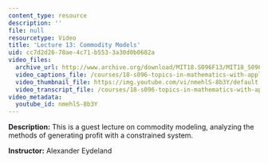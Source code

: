 ```yaml
---
content_type: resource
description: ''
file: null
resourcetype: Video
title: 'Lecture 13: Commodity Models'
uid: cc7d2d26-78ae-4c71-b553-3a30d0b0682a
video_files:
  archive_url: http://www.archive.org/download/MIT18.S096F13/MIT18_S096F13_lec13_300k.mp4
  video_captions_file: /courses/18-s096-topics-in-mathematics-with-applications-in-finance-fall-2013/066a02dc8aa45cd9bd5dd7adc2e73101_nmehlS-8b3Y.vtt
  video_thumbnail_file: https://img.youtube.com/vi/nmehlS-8b3Y/default.jpg
  video_transcript_file: /courses/18-s096-topics-in-mathematics-with-applications-in-finance-fall-2013/9bd47022460a8b6df264ae6a515c1711_nmehlS-8b3Y.pdf
video_metadata:
  youtube_id: nmehlS-8b3Y
---
```


**Description:** This is a guest lecture on commodity modeling, analyzing the methods of generating profit with a constrained system.

**Instructor:** Alexander Eydeland